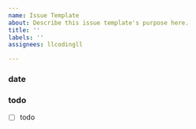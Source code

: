 ```yaml
---
name: Issue Template
about: Describe this issue template's purpose here.
title: ''
labels: ''
assignees: llcodingll

---
```


### date

### todo
- [ ] todo
